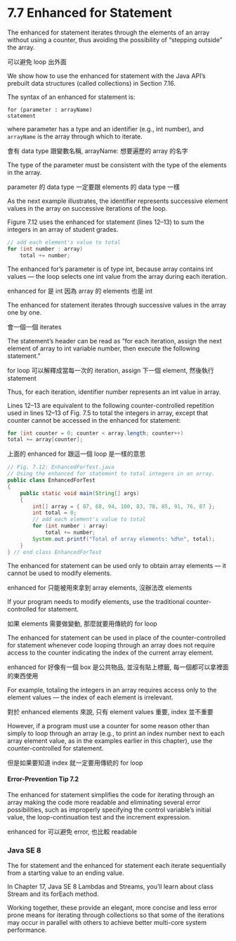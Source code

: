 # 7.7 Enhanced for Statement

The enhanced for statement iterates through the elements of an array without using a
counter, thus avoiding the possibility of “stepping outside” the array. 

可以避免 loop 出外面


We show how to use the enhanced for statement with the Java API’s prebuilt data structures (called collections) in Section 7.16. 


The syntax of an enhanced for statement is: 

```
for (parameter : arrayName)
statement
```


where parameter has a type and an identifier (e.g., int number), and ```arrayName``` is the array
through which to iterate. 

會有 data type 跟變數名稱, arrayName: 想要遍歷的 array 的名字


The type of the parameter must be consistent with the type of the elements in the array. 

parameter 的 data type 一定要跟 elements 的 data type 一樣

As the next example illustrates, the identifier represents successive element values in the array on successive iterations of the loop.

Figure 7.12 uses the enhanced for statement (lines 12–13) to sum the integers in an array of student grades. 

```java
// add each element's value to total
for (int number : array)
    total += number;
```

The enhanced for’s parameter is of type int, because array contains int values — the loop selects one int value from the array during each iteration. 

enhanced for 是 int 因為 array 的 elements 也是 int

The enhanced for statement iterates through successive values in the array one by one. 

會一個一個 iterates

The statement’s header can be read as “for each iteration, assign the next element of array to
int variable number, then execute the following statement.” 

for loop 可以解釋成當每一次的 iteration, assign 下一個 element, 然後執行 statement


Thus, for each iteration, identifier number represents an int value in array. 

Lines 12–13 are equivalent to the following counter-controlled repetition used in lines 12–13 of Fig. 7.5 to total the integers in array, except that counter cannot be accessed in the enhanced for statement:

```java
for (int counter = 0; counter < array.length; counter++)
total += array[counter];
```

上面的 enhanced for 跟這一個 loop 是一樣的意思

```java
// Fig. 7.12: EnhancedForTest.java
// Using the enhanced for statement to total integers in an array.
public class EnhancedForTest
{
    public static void main(String[] args)
    {
        int[] array = { 87, 68, 94, 100, 83, 78, 85, 91, 76, 87 };
        int total = 0;
        // add each element's value to total
        for (int number : array)
            total += number;
        System.out.printf("Total of array elements: %d%n", total);
    }
} // end class EnhancedForTest
```

The enhanced for statement can be used only to obtain array elements — it cannot be
used to modify elements. 

enhanced for 只能被用來拿到 array elements, 沒辦法改 elements

If your program needs to modify elements, use the traditional counter-controlled for statement.

如果 elements 需要做變動, 那麼就要用傳統的 for loop

The enhanced for statement can be used in place of the counter-controlled for statement whenever code looping through an array does not require access to the counter indicating the index of the current array element. 

enhanced for 好像有一個 box 是公共物品, 並沒有貼上標籤, 每一個都可以拿裡面的東西使用


For example, totaling the integers in an array requires access only to the element values — the index of each element is irrelevant. 

對於 enhanced elements 來說, 只有 element values 重要, index 並不重要

However, if a program must use a counter for some reason other than simply to loop through
an array (e.g., to print an index number next to each array element value, as in the examples earlier in this chapter), use the counter-controlled for statement.

但是如果要知道 index 就一定要用傳統的 for loop

#### Error-Prevention Tip 7.2
The enhanced for statement simplifies the code for iterating through an array making the
code more readable and eliminating several error possibilities, such as improperly specifying
the control variable’s initial value, the loop-continuation test and the increment expression.

enhanced for 可以避免 error, 也比較 readable


### Java SE 8
The for statement and the enhanced for statement each iterate sequentially from a starting
value to an ending value. 


In Chapter 17, Java SE 8 Lambdas and Streams, you’ll learn about class Stream and its forEach method.

Working together, these provide an elegant, more concise and less error prone means for iterating through collections so that some of the iterations may occur in parallel with others to achieve better multi-core system performance.



